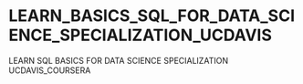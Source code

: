 # LEARN_BASICS_SQL_FOR_DATA_SCIENCE_SPECIALIZATION_UCDAVIS

LEARN SQL BASICS FOR DATA SCIENCE SPECIALIZATION UCDAVIS_COURSERA
